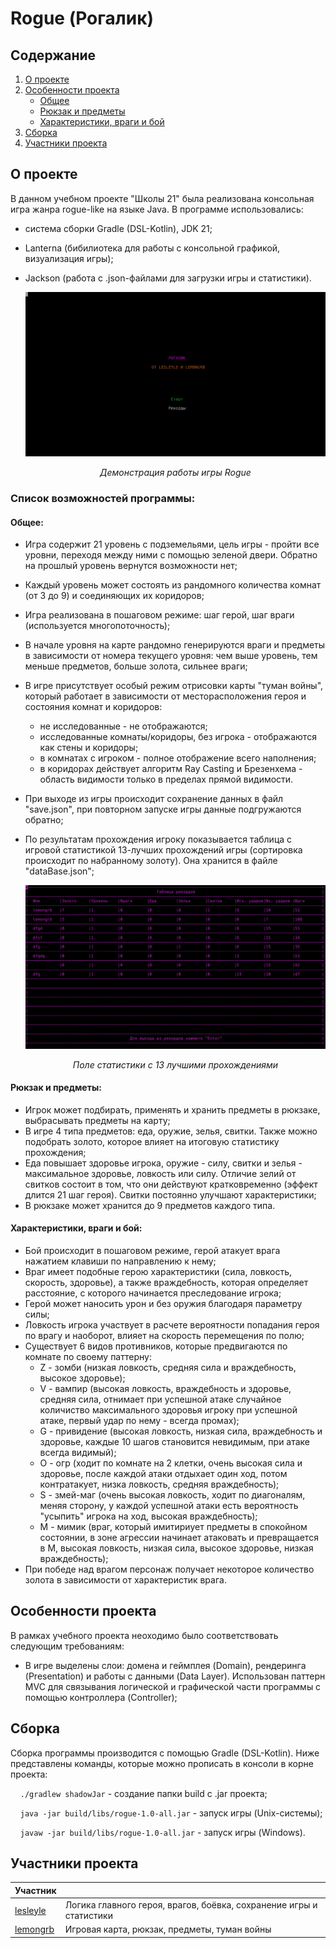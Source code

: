 # Rogue (Рогалик)

## Содержание
1. [О проекте](#о-проекте)
2. [Особенности проекта](#особенности-проекта)
	- [Общее](#общее)
	- [Рюкзак и предметы](#рюкзак-и-предметы)
	- [Характеристики, враги и бой](#характеристики-враги-и-бой)
3. [Сборка](#сборка)
4. [Участники проекта](#участники-проекта)

## О проекте

В данном учебном проекте "Школы 21" была реализована консольная игра жанра rogue-like на языке Java. В программе использовались:
* система сборки Gradle (DSL-Kotlin), JDK 21;
* Lanterna (бибилиотека для работы с консольной графикой, визуализация игры);
* Jackson (работа с .json-файлами для загрузки игры и статистики).
	<div align=center>
	
	![Демонстрация работы игры Rogue](images/gamerogue.gif)
	
	*Демонстрация работы игры Rogue*
	</div>

### Список возможностей программы:

#### Общее:

* Игра содержит 21 уровень с подземельями, цель игры - пройти все уровни, переходя между ними с помощью зеленой двери. Обратно на прошлый уровень вернутся возможности нет;
* Каждый уровень может состоять из рандомного количества комнат (от 3 до 9) и соединяющих их коридоров;
* Игра реализована в пошаговом режиме: шаг герой, шаг враги (используется многопоточность);
* В начале уровня на карте рандомно генерируются враги и предметы в зависимости от номера текущего уровня: чем выше уровень, тем меньше предметов, больше золота, сильнее враги;
* В игре присутствует особый режим отрисовки карты "туман войны", который работает в зависимости от месторасположения героя и состояния комнат и коридоров:
	* не исследованные - не отображаются;
	* исследованные комнаты/коридоры, без игрока - отображаются как стены и коридоры;
	* в комнатах с игроком - полное отображение всего наполнения;
	* в коридорах действует алгоритм Ray Casting и Брезенхема - область видимости только в пределах прямой видимости.
 * При выходе из игры происходит сохранение данных в файл "save.json", при повторном запуске игры данные подгружаются обратно;
 * По результатам прохождения игроку показывается таблица с игровой статистикой 13-лучших прохождений игры (сортировка происходит по набранному золоту). Она хранится в файле "dataBase.json";

	<div align=center>

	![Поле статистики с 13 лучшими прохождениями](images/statistic.png)

	*Поле статистики с 13 лучшими прохождениями*
	</div>

#### Рюкзак и предметы:

* Игрок может подбирать, применять и хранить предметы в рюкзаке, выбрасывать предметы на карту;
* В игре 4 типа предметов: еда, оружие, зелья, свитки. Также можно подобрать золото, которое влияет на итоговую статистику прохождения;
* Еда повышает здоровье игрока, оружие - силу, свитки и зелья - максимальное здоровье, ловкость или силу. Отличие зелий от свитков состоит в том, что они действуют кратковременно (эффект длится 21 шаг героя). Свитки постоянно улучшают характеристики;
* В рюкзаке может хранится до 9 предметов каждого типа.

#### Характеристики, враги и бой:

* Бой происходит в пошаговом режиме, герой атакует врага нажатием клавиши по направлению к нему;
* Враг имеет подобные герою характеристики (сила, ловкость, скорость, здоровье), а также враждебность, которая определяет расстояние, с которого начинается преследование игрока;
* Герой может наносить урон и без оружия благодаря параметру силы;
* Ловкость игрока участвует в расчете вероятности попадания героя по врагу и наоборот, влияет на скорость перемещения по полю;
* Существует 6 видов противников, которые предвигаются по комнате по своему паттерну: 
	* Z - зомби (низкая ловкость, средняя сила и враждебность, высокое здоровье);
	* V - вампир (высокая ловкость, враждебность и здоровье, средняя сила, отнимает при успешной атаке случайное количиство максимального здоровья игроку при успешной атаке, первый удар по нему - всегда промах);
	* G - привидение (высокая ловкость, низкая сила, враждебность и здоровье, каждые 10 шагов становится невидимым, при атаке всегда видимый);
	* O - огр (ходит по комнате на 2 клетки, очень высокая сила и здоровье, после каждой атаки отдыхает один ход, потом контратакует, низка ловкость, средняя враждебность);
	* S - змей-маг (очень высокая ловкость, ходит по диагоналям, меняя сторону, у каждой успешной атаки есть вероятность "усыпить" игрока на ход, высокая враждебность);
	* M - мимик (враг, который имитириует предметы в спокойном состоянии, в зоне агрессии начинает атаковать и превращается в M, высокая ловкость, низкая сила, высокое здоровье, низкая враждебность);
* При победе над врагом персонаж получает некоторое количество золота в зависимости от характеристик врага.

## Особенности проекта

В рамках учебного проекта неоходимо было соответствовать следующим требованиям:

* В игре выделены слои: домена и геймплея (Domain), рендеринга (Presentation) и работы с данными (Data Layer). Использован паттерн MVC для связывания логической и графической части программы с помощью контроллера (Controller);

## Сборка

Сборка программы производится с помощью Gradle (DSL-Kotlin). Ниже представлены команды, которые можно прописать в консоли в корне проекта:

&nbsp;&nbsp;&nbsp;&nbsp;``./gradlew shadowJar`` - создание папки build с .jar проекта;

&nbsp;&nbsp;&nbsp;&nbsp;``java -jar build/libs/rogue-1.0-all.jar`` - запуск игры (Unix-системы);

&nbsp;&nbsp;&nbsp;&nbsp;``javaw -jar build/libs/rogue-1.0-all.jar`` - запуск игры (Windows).



## Участники проекта

| Участник      |            |
| ------------- | ------------------ |
| [lesleyle](https://github.com/IvanVito) | Логика главного героя, врагов, боёвка, сохранение игры и статистики |
| [lemongrb](https://github.com/Shyrasya) | Игровая карта, рюкзак, предметы, туман войны |
